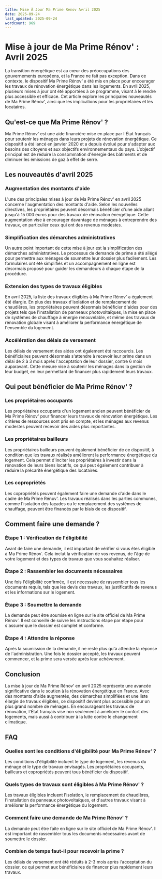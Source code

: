 ```yaml
---
title: Mise À Jour Ma Prime Renov Avril 2025
date: 2025-09-24
last_updated: 2025-09-24
wordcount: 969
---
```


# Mise à jour de Ma Prime Rénov' : Avril 2025

La transition énergétique est au cœur des préoccupations des gouvernements européens, et la France ne fait pas exception. Dans ce contexte, le dispositif Ma Prime Rénov' a été mis en place pour encourager les travaux de rénovation énergétique dans les logements. En avril 2025, plusieurs mises à jour ont été apportées à ce programme, visant à le rendre plus accessible et efficace. Cet article explore les principales nouveautés de Ma Prime Rénov', ainsi que les implications pour les propriétaires et les locataires.

## Qu'est-ce que Ma Prime Rénov' ?

Ma Prime Rénov' est une aide financière mise en place par l'État français pour soutenir les ménages dans leurs projets de rénovation énergétique. Ce dispositif a été lancé en janvier 2020 et a depuis évolué pour s'adapter aux besoins des citoyens et aux objectifs environnementaux du pays. L'objectif principal est de réduire la consommation d'énergie des bâtiments et de diminuer les émissions de gaz à effet de serre.

## Les nouveautés d'avril 2025

### Augmentation des montants d'aide

L'une des principales mises à jour de Ma Prime Rénov' en avril 2025 concerne l'augmentation des montants d'aide. Selon les nouvelles directives, les propriétaires peuvent désormais bénéficier d'une aide allant jusqu'à 15 000 euros pour des travaux de rénovation énergétique. Cette augmentation vise à encourager davantage de ménages à entreprendre des travaux, en particulier ceux qui ont des revenus modestes.

### Simplification des démarches administratives

Un autre point important de cette mise à jour est la simplification des démarches administratives. Le processus de demande de prime a été allégé pour permettre aux ménages de soumettre leur dossier plus facilement. Les formulaires ont été simplifiés et un accompagnement en ligne est désormais proposé pour guider les demandeurs à chaque étape de la procédure.

### Extension des types de travaux éligibles

En avril 2025, la liste des travaux éligibles à Ma Prime Rénov' a également été élargie. En plus des travaux d'isolation et de remplacement de chaudières, les propriétaires peuvent désormais bénéficier d'aides pour des projets tels que l'installation de panneaux photovoltaïques, la mise en place de systèmes de chauffage à énergie renouvelable, et même des travaux de rénovation globale visant à améliorer la performance énergétique de l'ensemble du logement.

### Accélération des délais de versement

Les délais de versement des aides ont également été raccourcis. Les bénéficiaires peuvent désormais s'attendre à recevoir leur prime dans un délai de 2 à 3 mois après l'acceptation de leur dossier, contre 6 mois auparavant. Cette mesure vise à soutenir les ménages dans la gestion de leur budget, en leur permettant de financer plus rapidement leurs travaux.

## Qui peut bénéficier de Ma Prime Rénov' ?

### Les propriétaires occupants

Les propriétaires occupants d'un logement ancien peuvent bénéficier de Ma Prime Rénov' pour financer leurs travaux de rénovation énergétique. Les critères de ressources sont pris en compte, et les ménages aux revenus modestes peuvent recevoir des aides plus importantes.

### Les propriétaires bailleurs

Les propriétaires bailleurs peuvent également bénéficier de ce dispositif, à condition que les travaux réalisés améliorent la performance énergétique du logement. Cela permet d'inciter les propriétaires à investir dans la rénovation de leurs biens locatifs, ce qui peut également contribuer à réduire la précarité énergétique des locataires.

### Les copropriétés

Les copropriétés peuvent également faire une demande d'aide dans le cadre de Ma Prime Rénov'. Les travaux réalisés dans les parties communes, comme l'isolation des façades ou le remplacement des systèmes de chauffage, peuvent être financés par le biais de ce dispositif.

## Comment faire une demande ?

### Étape 1 : Vérification de l'éligibilité

Avant de faire une demande, il est important de vérifier si vous êtes éligible à Ma Prime Rénov'. Cela inclut la vérification de vos revenus, de l'âge de votre logement et des types de travaux que vous souhaitez réaliser.

### Étape 2 : Rassembler les documents nécessaires

Une fois l'éligibilité confirmée, il est nécessaire de rassembler tous les documents requis, tels que les devis des travaux, les justificatifs de revenus et les informations sur le logement.

### Étape 3 : Soumettre la demande

La demande peut être soumise en ligne sur le site officiel de Ma Prime Rénov'. Il est conseillé de suivre les instructions étape par étape pour s'assurer que le dossier est complet et conforme.

### Étape 4 : Attendre la réponse

Après la soumission de la demande, il ne reste plus qu'à attendre la réponse de l'administration. Une fois le dossier accepté, les travaux peuvent commencer, et la prime sera versée après leur achèvement.

## Conclusion

La mise à jour de Ma Prime Rénov' en avril 2025 représente une avancée significative dans le soutien à la rénovation énergétique en France. Avec des montants d'aide augmentés, des démarches simplifiées et une liste élargie de travaux éligibles, ce dispositif devient plus accessible pour un plus grand nombre de ménages. En encourageant les travaux de rénovation, l'État français vise non seulement à améliorer le confort des logements, mais aussi à contribuer à la lutte contre le changement climatique.

## FAQ

### Quelles sont les conditions d'éligibilité pour Ma Prime Rénov' ?

Les conditions d'éligibilité incluent le type de logement, les revenus du ménage et le type de travaux envisagés. Les propriétaires occupants, bailleurs et copropriétés peuvent tous bénéficier du dispositif.

### Quels types de travaux sont éligibles à Ma Prime Rénov' ?

Les travaux éligibles incluent l'isolation, le remplacement de chaudières, l'installation de panneaux photovoltaïques, et d'autres travaux visant à améliorer la performance énergétique du logement.

### Comment faire une demande de Ma Prime Rénov' ?

La demande peut être faite en ligne sur le site officiel de Ma Prime Rénov'. Il est important de rassembler tous les documents nécessaires avant de soumettre le dossier.

### Combien de temps faut-il pour recevoir la prime ?

Les délais de versement ont été réduits à 2-3 mois après l'acceptation du dossier, ce qui permet aux bénéficiaires de financer plus rapidement leurs travaux.